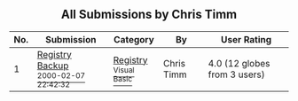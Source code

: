 ﻿<div align="center">

## All Submissions by Chris Timm

</div>

No.  | Submission | Category | By   | User Rating
---- | ---------- | -------- | ---- | -----------
1 | [Registry Backup<br /><sup>2000-02-07 22:42:32</sup>](https://github.com/Planet-Source-Code/chris-timm-registry-backup__1-5915) | [Registry<br /><sup>Visual Basic</sup>](../ByCategory/registry__1-36.md) | Chris Timm | 4.0 (12 globes from 3 users)

